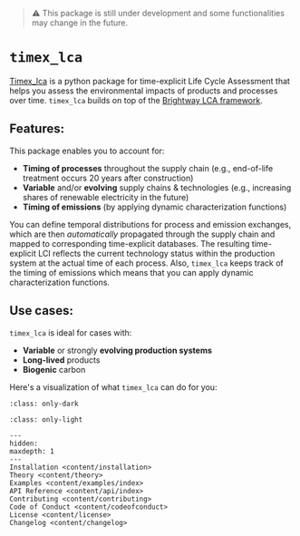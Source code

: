 > ⚠️ This package is still under development and some functionalities may change in the future.

# `timex_lca`

[Timex_lca](https://github.com/TimoDiepers/timex) is a python package for time-explicit Life Cycle Assessment that helps you assess the environmental impacts of products and processes over time. `timex_lca` builds on top of the [Brightway LCA framework](https://docs.brightway.dev/en/latest).

## Features:
This package enables you to account for: 
- **Timing of processes** throughout the supply chain (e.g., end-of-life treatment occurs 20 years after construction)
- **Variable** and/or **evolving** supply chains & technologies (e.g., increasing shares of renewable electricity in the future)
- **Timing of emissions** (by applying dynamic characterization functions)

You can define temporal distributions for process and emission exchanges, which are then *automatically* propagated through the supply chain and mapped to corresponding time-explicit databases. The resulting time-explicit LCI reflects the current technology status within the production system at the actual time of each process. Also, `timex_lca` keeps track of the timing of emissions which means that you can apply dynamic characterization functions.

## Use cases:
`timex_lca` is ideal for cases with:
- **Variable** or strongly **evolving production systems**
- **Long-lived** products
- **Biogenic** carbon

Here's a visualization of what `timex_lca` can do for you:

```{image} content/data/timex_dark.svg
:class: only-dark
```
```{image} content/data/timex_light.svg
:class: only-light
```

```{toctree}
---
hidden:
maxdepth: 1
---
Installation <content/installation>
Theory <content/theory>
Examples <content/examples/index>
API Reference <content/api/index>
Contributing <content/contributing>
Code of Conduct <content/codeofconduct>
License <content/license>
Changelog <content/changelog>
```